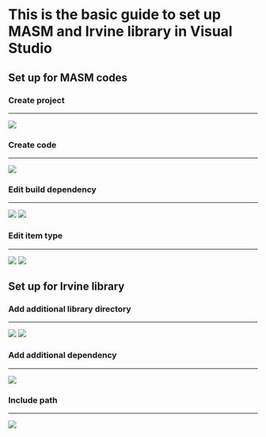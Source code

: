 # This is the basic guide to set up MASM and Irvine library in Visual Studio

## Set up for MASM codes

### Create project
---
![](./images/pic1.jpg)
### Create code
---
![](./images/pic2.jpg)
### Edit build dependency
---
![](./images/pic3.jpg)
![](./images/pic4.jpg)
### Edit item type
---
![](./images/pic5.jpg)
![](./images/pic6.jpg)


## Set up for Irvine library

### Add additional library directory
---
![](./images/pic7.jpg)
![](./images/pic8.jpg)
### Add additional dependency
---
![](./images/pic9.jpg)
### Include path
---
![](./images/pic10.jpg)